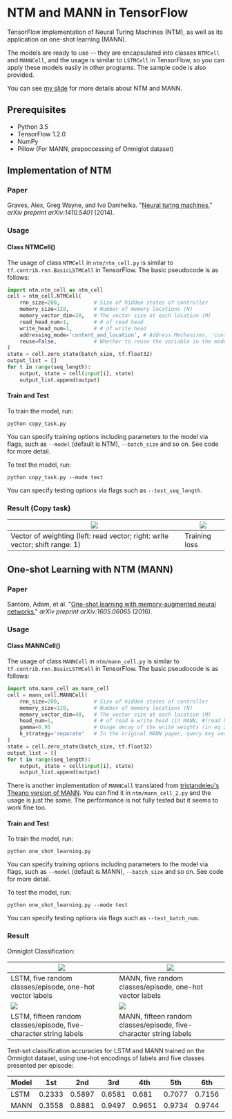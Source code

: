 
# NTM and MANN in TensorFlow

TensorFlow implementation of Neural Turing Machines (NTM), as well as its application on one-shot learning (MANN). 

The models are ready to use -- they are encapsulated into classes `NTMCell` and `MANNCell`, and the usage is similar to `LSTMCell` in TensorFlow, so you can apply these models easily in other programs. The sample code is also provided.

You can see [my slide](https://docs.google.com/presentation/d/1FqU7q-vWN9uV7sMRt9It9F_el9nIdqzBfMPm91hJ4B0/edit?usp=sharing) for more details about NTM and MANN.

## Prerequisites

* Python 3.5
* TensorFlow 1.2.0
* NumPy
* Pillow (For MANN, prepoccessing of Omniglot dataset)

## Implementation of NTM

### Paper

Graves, Alex, Greg Wayne, and Ivo Danihelka. "[Neural turing machines.](https://arxiv.org/abs/1410.5401)" _arXiv preprint arXiv:1410.5401_ (2014).

### Usage

#### Class NTMCell()

The usage of class `NTMCell` in `ntm/ntm_cell.py` is similar to `tf.contrib.rnn.BasicLSTMCell` in TensorFlow. The basic pseudocode is as follows:

```python
import ntm.ntm_cell as ntm_cell
cell = ntm_cell.NTMCell(
    rnn_size=200,           # Size of hidden states of controller 
    memory_size=128,        # Number of memory locations (N)
    memory_vector_dim=20,   # The vector size at each location (M)
    read_head_num=1,        # # of read head
    write_head_num=1,       # # of write head
    addressing_mode='content_and_location', # Address Mechanisms, 'content_and_location' or 'content'
    reuse=False,            # Whether to reuse the variable in the model (if the length of sequence is not fixed, you might need to build more than one model using the same variable, and this will be useful)
)
state = cell.zero_state(batch_size, tf.float32)
output_list = []
for t in range(seq_length):
    output, state = cell(input[i], state)
    output_list.append(output)
```

#### Train and Test

To train the model, run:

```
python copy_task.py
```
You can specify training options including parameters to the model via flags, such as `--model` (default is NTM), `--batch_size` and so on. See code for more detail.

To test the model, run:

```
python copy_task.py --mode test
```

You can specify testing options via flags such as `--test_seq_length`.

### Result (Copy task)

![](images/copy_task_head.png) | ![](images/copy_task_loss.png)
---|---
Vector of weighting (left: read vector; right: write vector; shift range: 1) | Training loss

## One-shot Learning with NTM (MANN)

### Paper

Santoro, Adam, et al. "[One-shot learning with memory-augmented neural networks.](https://arxiv.org/abs/1605.06065)" _arXiv preprint arXiv:1605.06065_ (2016).

### Usage

#### Class MANNCell()

The usage of class `MANNCell` in `ntm/mann_cell.py` is similar to `tf.contrib.rnn.BasicLSTMCell` in TensorFlow. The basic pseudocode is as follows:

```python
import ntm.mann_cell as mann_cell
cell = mann_cell.MANNCell(
    rnn_size=200,           # Size of hidden states of controller 
    memory_size=128,        # Number of memory locations (N)
    memory_vector_dim=40,   # The vector size at each location (M)
    head_num=1,             # # of read & write head (in MANN, #(read head) = #(write head))
    gamma=0.95              # Usage decay of the write weights (in eq 20)
    k_strategy='separate'   # In the original MANN paper, query key vector 'k' are used in both reading (eq 17) and writing (eq 23). You can set k_strategy='summary' if you want this way. However, in the NTM paper they are esparated. If you set k_strategy='separate', the controller will generate a new add vector 'a' to replace the query vector 'k' in eq 23.
)
state = cell.zero_state(batch_size, tf.float32)
output_list = []
for t in range(seq_length):
    output, state = cell(input[i], state)
    output_list.append(output)
```

There is another implementation of `MANNCell` translated from [tristandeleu's Theano version of MANN](https://github.com/tristandeleu/ntm-one-shot). You can find it in `ntm/mann_cell_2.py` and the usage is just the same. The performance is not fully tested but it seems to work fine too.

#### Train and Test

To train the model, run:

```
python one_shot_learning.py
```

You can specify training options including parameters to the model via flags, such as `--model` (default is MANN), `--batch_size` and so on. See code for more detail.

To test the model, run:

```
python one_shot_learning.py --mode test
```

You can specify testing options via flags such as `--test_batch_num`.

### Result

Omniglot Classification:

![](images/LSTM_one_hot.png) | ![](images/MANN_one_hot.png)
---|---
LSTM, five random classes/episode, one-hot vector labels | MANN, five random classes/episode, one-hot vector labels
![](images/LSTM_five_hot.png) | ![](images/MANN_five_hot.png)
LSTM, fifteen random classes/episode, five-character string labels | MANN, fifteen random classes/episode, five-character string labels

Test-set classification accuracies for LSTM and MANN trained on the Omniglot dataset, using one-hot encodings of labels and five classes presented per episode:

Model | 1st | 2nd | 3rd | 4th | 5th | 6th | 7th | 8th | 9th | 10th | loss
---|---|---|---|---|---|---|---|---|---|---|---
LSTM | 0.2333 | 0.5897 | 0.6581 | 0.681 | 0.7077 | 0.7156 | 0.7141 | 0.7305 | 0.7281 | 0.7233 | 42.6427
MANN | 0.3558 | 0.8881 | 0.9497 | 0.9651 | 0.9734 | 0.9744 | 0.9794 | 0.9798 | 0.978 | 0.9755 | 11.531
